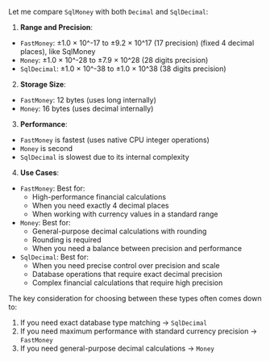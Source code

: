 Let me compare `SqlMoney` with both `Decimal` and `SqlDecimal`:

1. **Range and Precision**:
  - `FastMoney`: ±1.0 × 10^-17 to ±9.2 × 10^17 (17 precision) (fixed 4 decimal places), like SqlMoney
  - `Money`: ±1.0 × 10^-28 to ±7.9 × 10^28 (28 digits precision)
  - `SqlDecimal`: ±1.0 × 10^-38 to ±1.0 × 10^38 (38 digits precision)

2. **Storage Size**:
  - `FastMoney`: 12 bytes (uses long internally)
  - `Money`: 16 bytes (uses decimal internally)

3. **Performance**:
  - `FastMoney` is fastest (uses native CPU integer operations)
  - `Money` is second
  - `SqlDecimal` is slowest due to its internal complexity

4. **Use Cases**:
  - `FastMoney`: Best for:
    - High-performance financial calculations
    - When you need exactly 4 decimal places
    - When working with currency values in a standard range
  - `Money`: Best for:
    - General-purpose decimal calculations with rounding
    - Rounding is required
    - When you need a balance between precision and performance
  - `SqlDecimal`: Best for:
    - When you need precise control over precision and scale
    - Database operations that require exact decimal precision
    - Complex financial calculations that require high precision

The key consideration for choosing between these types often comes down to:
1. If you need exact database type matching → `SqlDecimal`
2. If you need maximum performance with standard currency precision → `FastMoney`
3. If you need general-purpose decimal calculations → `Money`
